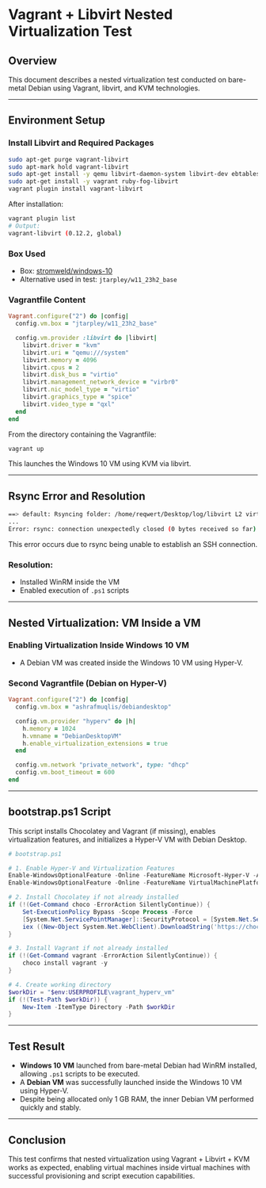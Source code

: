 # Vagrant + Libvirt Nested Virtualization Test

## Overview
This document describes a nested virtualization test conducted on bare-metal Debian using Vagrant, libvirt, and KVM technologies.

---

## Environment Setup

### Install Libvirt and Required Packages
```bash
sudo apt-get purge vagrant-libvirt
sudo apt-mark hold vagrant-libvirt
sudo apt-get install -y qemu libvirt-daemon-system libvirt-dev ebtables libguestfs-tools
sudo apt-get install -y vagrant ruby-fog-libvirt
vagrant plugin install vagrant-libvirt
```

After installation:
```bash
vagrant plugin list
# Output:
vagrant-libvirt (0.12.2, global)
```

### Box Used
- Box: [stromweld/windows-10](https://portal.cloud.hashicorp.com/vagrant/discover/stromweld/windows-10)
- Alternative used in test: `jtarpley/w11_23h2_base`

### Vagrantfile Content
```ruby
Vagrant.configure("2") do |config|
  config.vm.box = "jtarpley/w11_23h2_base"

  config.vm.provider :libvirt do |libvirt|
    libvirt.driver = "kvm"
    libvirt.uri = "qemu:///system"
    libvirt.memory = 4096
    libvirt.cpus = 2
    libvirt.disk_bus = "virtio"
    libvirt.management_network_device = "virbr0"
    libvirt.nic_model_type = "virtio"
    libvirt.graphics_type = "spice"
    libvirt.video_type = "qxl"
  end
end
```

From the directory containing the Vagrantfile:
```bash
vagrant up
```
This launches the Windows 10 VM using KVM via libvirt.

---

## Rsync Error and Resolution
```bash
==> default: Rsyncing folder: /home/reqwert/Desktop/log/libvirt L2 virtualization/ => /vagrant
...
Error: rsync: connection unexpectedly closed (0 bytes received so far) [sender]
```

This error occurs due to rsync being unable to establish an SSH connection.

### Resolution:
- Installed WinRM inside the VM
- Enabled execution of `.ps1` scripts

---

## Nested Virtualization: VM Inside a VM

### Enabling Virtualization Inside Windows 10 VM
- A Debian VM was created inside the Windows 10 VM using Hyper-V.

### Second Vagrantfile (Debian on Hyper-V)
```ruby
Vagrant.configure("2") do |config|
  config.vm.box = "ashrafmuqlis/debiandesktop"

  config.vm.provider "hyperv" do |h|
    h.memory = 1024
    h.vmname = "DebianDesktopVM"
    h.enable_virtualization_extensions = true
  end

  config.vm.network "private_network", type: "dhcp"
  config.vm.boot_timeout = 600
end
```

---

## bootstrap.ps1 Script

This script installs Chocolatey and Vagrant (if missing), enables virtualization features, and initializes a Hyper-V VM with Debian Desktop.

```powershell
# bootstrap.ps1

# 1. Enable Hyper-V and Virtualization Features
Enable-WindowsOptionalFeature -Online -FeatureName Microsoft-Hyper-V -All -NoRestart
Enable-WindowsOptionalFeature -Online -FeatureName VirtualMachinePlatform -All -NoRestart

# 2. Install Chocolatey if not already installed
if (!(Get-Command choco -ErrorAction SilentlyContinue)) {
    Set-ExecutionPolicy Bypass -Scope Process -Force
    [System.Net.ServicePointManager]::SecurityProtocol = [System.Net.SecurityProtocolType]::Tls12
    iex ((New-Object System.Net.WebClient).DownloadString('https://chocolatey.org/install.ps1'))
}

# 3. Install Vagrant if not already installed
if (!(Get-Command vagrant -ErrorAction SilentlyContinue)) {
    choco install vagrant -y
}

# 4. Create working directory
$workDir = "$env:USERPROFILE\vagrant_hyperv_vm"
if (!(Test-Path $workDir)) {
    New-Item -ItemType Directory -Path $workDir
}
```

---

## Test Result
- **Windows 10 VM** launched from bare-metal Debian had WinRM installed, allowing `.ps1` scripts to be executed.
- A **Debian VM** was successfully launched inside the Windows 10 VM using Hyper-V.
- Despite being allocated only 1 GB RAM, the inner Debian VM performed quickly and stably.

---

## Conclusion
This test confirms that nested virtualization using Vagrant + Libvirt + KVM works as expected, enabling virtual machines inside virtual machines with successful provisioning and script execution capabilities.
